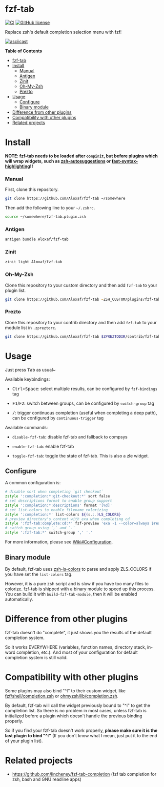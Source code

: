 # fzf-tab

[![CI](https://github.com/Aloxaf/fzf-tab/workflows/ci/badge.svg)](https://github.com/Aloxaf/fzf-tab/actions?query=workflow%3Aci)
[![GitHub license](https://img.shields.io/github/license/Aloxaf/fzf-tab)](https://github.com/Aloxaf/fzf-tab/blob/master/LICENSE)

Replace zsh's default completion selection menu with fzf!

[![asciicast](https://asciinema.org/a/293849.svg)](https://asciinema.org/a/293849)

<!-- markdown-toc start - Don't edit this section. Run M-x markdown-toc-refresh-toc -->
**Table of Contents**

- [fzf-tab](#fzf-tab)
- [Install](#install)
    - [Manual](#manual)
    - [Antigen](#antigen)
    - [Zinit](#zinit)
    - [Oh-My-Zsh](#oh-my-zsh)
    - [Prezto](#prezto)
- [Usage](#usage)
    - [Configure](#configure)
    - [Binary module](#binary-module)
- [Difference from other plugins](#difference-from-other-plugins)
- [Compatibility with other plugins](#compatibility-with-other-plugins)
- [Related projects](#related-projects)

<!-- markdown-toc end -->

# Install

**NOTE: fzf-tab needs to be loaded after `compinit`, but before plugins which will wrap widgets, such as [zsh-autosuggestions](https://github.com/zsh-users/zsh-autosuggestions) or [fast-syntax-highlighting](https://github.com/zdharma/fast-syntax-highlighting)!!**

### Manual

First, clone this repository.

```zsh
git clone https://github.com/Aloxaf/fzf-tab ~/somewhere
```

Then add the following line to your `~/.zshrc`.

```zsh
source ~/somewhere/fzf-tab.plugin.zsh
```

### Antigen

```zsh
antigen bundle Aloxaf/fzf-tab
```

### Zinit

```zsh
zinit light Aloxaf/fzf-tab
```

### Oh-My-Zsh

Clone this repository to your custom directory and then add `fzf-tab` to your plugin list.

```zsh
git clone https://github.com/Aloxaf/fzf-tab ~ZSH_CUSTOM/plugins/fzf-tab
```

### Prezto

Clone this repository to your contrib directory and then add `fzf-tab` to your module list in `.zpreztorc`.

```zsh
git clone https://github.com/Aloxaf/fzf-tab $ZPREZTODIR/contrib/fzf-tab
```

# Usage

Just press <kbd>Tab</kbd> as usual~

Available keybindings:

- <kbd>Ctrl</kdb>+<kdb>Space</kbd>: select multiple results, can be configured by `fzf-bindings` tag

- <kbd>F1</kbd>/<kbd>F2</kbd>: switch between groups, can be configured by `switch-group` tag

- <kbd>/</kbd>: trigger continuous completion (useful when completing a deep path), can be configured by `continuous-trigger` tag

Available commands:

- `disable-fzf-tab`: disable fzf-tab and fallback to compsys

- `enable-fzf-tab`: enable fzf-tab

- `toggle-fzf-tab`: toggle the state of fzf-tab. This is also a zle widget.

## Configure

A common configuration is:

```zsh
# disable sort when completing `git checkout`
zstyle ':completion:*:git-checkout:*' sort false
# set descriptions format to enable group support
zstyle ':completion:*:descriptions' format '[%d]'
# set list-colors to enable filename colorizing
zstyle ':completion:*' list-colors ${(s.:.)LS_COLORS}
# preview directory's content with exa when completing cd
zstyle ':fzf-tab:complete:cd:*' fzf-preview 'exa -1 --color=always $realpath'
# switch group using `,` and `.`
zstyle ':fzf-tab:*' switch-group ',' '.'
```

For more information, please see [Wiki#Configuration](https://github.com/Aloxaf/fzf-tab/wiki/Configuration).

## Binary module

By default, fzf-tab uses [zsh-ls-colors](https://github.com/xPMo/zsh-ls-colors) to parse and apply ZLS_COLORS if you have set the `list-colors` tag.

However, it is a pure zsh script and is slow if you have too many files to colorize.
fzf-tab is shipped with a binary module to speed up this process. You can build it with `build-fzf-tab-module`, then it will be enabled automatically.

# Difference from other plugins

fzf-tab doesn't do "complete", it just shows you the results of the default completion system.

So it works EVERYWHERE (variables, function names, directory stack, in-word completion, etc.).
And most of your configuration for default completion system is still valid.

# Compatibility with other plugins

Some plugins may also bind "^I" to their custom widget, like [fzf/shell/completion.zsh](https://github.com/junegunn/fzf/blob/master/shell/completion.zsh) or [ohmyzsh/lib/completion.zsh](https://github.com/ohmyzsh/ohmyzsh/blob/master/lib/completion.zsh#L61-L73).

By default, fzf-tab will call the widget previously bound to "^I" to get the completion list. So there is no problem in most cases, unless fzf-tab is initialized before a plugin which doesn't handle the previous binding properly.

So if you find your fzf-tab doesn't work properly, **please make sure it is the last plugin to bind "^I"** (If you don't know what I mean, just put it to the end of your plugin list).

# Related projects

- https://github.com/lincheney/fzf-tab-completion (fzf tab completion for zsh, bash and GNU readline apps)
